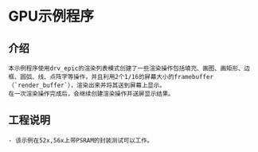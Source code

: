 # GPU示例程序
## 介绍
    本示例程序使用drv_epic的渲染列表模式创建了一些渲染操作包括填充、画图、画矩形、边框、圆弧、线、点阵字等操作，并且利用2个1/16的屏幕大小的framebuffer（`render_buffer`），渲染出来并将其送到屏幕上显示。
	在一次渲染操作完成后，会继续创建渲染操作并送屏显示结果。
## 工程说明
	- 该示例在52x,56x上带PSRAM的封装测试可以工作。